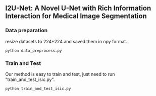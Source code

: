 ## I2U-Net: A Novel U-Net with Rich Information Interaction for Medical Image Segmentation 

### Data preparation
resize datasets to 224*224 and saved them in npy format.
```
python data_preprocess.py
```


### Train and Test

Our method is easy to train and test,  just need to run "train_and_test_isic.py". 

```
python train_and_test_isic.py
```

